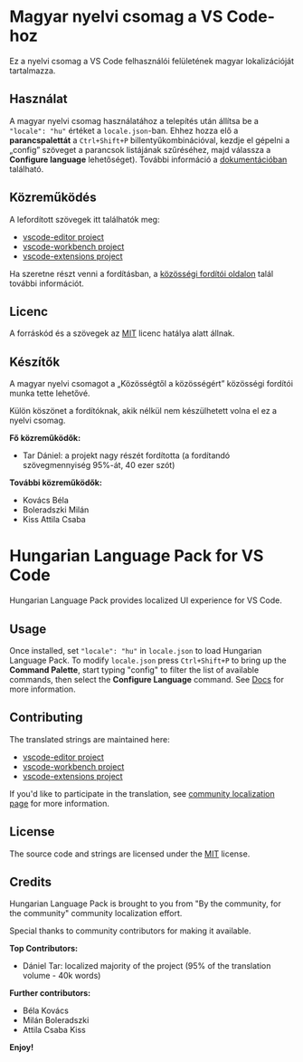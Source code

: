 #  Magyar nyelvi csomag a VS Code-hoz

Ez a nyelvi csomag a VS Code felhasználói felületének magyar lokalizációját tartalmazza.

## Használat
A magyar nyelvi csomag használatához a telepítés után állítsa be a `"locale": "hu"` értéket a `locale.json`-ban. Ehhez hozza elő a **parancspalettát** a `Ctrl+Shift+P` billentyűkombinációval, kezdje el gépelni a „config” szöveget a parancsok listájának szűréséhez, majd válassza a **Configure language** lehetőséget). További információ a [dokumentációban](https://go.microsoft.com/fwlink/?LinkId=761051) található.

## Közreműködés
A lefordított szövegek itt találhatók meg:
* [vscode-editor project](https://www.transifex.com/microsoft-oss/vscode-editor/language/hu/)
* [vscode-workbench project](https://www.transifex.com/microsoft-oss/vscode-workbench/language/hu/)
* [vscode-extensions project](https://www.transifex.com/microsoft-oss/vscode-extensions/language/hu/)

Ha szeretne részt venni a fordításban, a [közösségi fordítói oldalon](https://aka.ms/vscodeloc) talál további információt.

## Licenc
A forráskód és a szövegek az [MIT](https://github.com/Microsoft/vscode-loc/blob/master/LICENSE.md) licenc hatálya alatt állnak.

## Készítők
A magyar nyelvi csomagot a „Közösségtől a közösségért” közösségi fordítói munka tette lehetővé.

Külön köszönet a fordítóknak, akik nélkül nem készülhetett volna el ez a nyelvi csomag.

**Fő közreműködők:**

* Tar Dániel: a projekt nagy részét fordította (a fordítandó szövegmennyiség 95%-át, 40 ezer szót)

**További közreműködők:**

* Kovács Béla
* Boleradszki Milán
* Kiss Attila Csaba

#  Hungarian Language Pack for VS Code

Hungarian Language Pack provides localized UI experience for VS Code.

## Usage
Once installed, set `"locale": "hu"` in `locale.json` to load Hungarian Language Pack. To modify `locale.json` press `Ctrl+Shift+P` to bring up the **Command Palette**, start typing "config" to filter the list of available commands, then select the **Configure Language** command. See [Docs](https://go.microsoft.com/fwlink/?LinkId=761051) for more information.

## Contributing
The translated strings are maintained here:
* [vscode-editor project](https://www.transifex.com/microsoft-oss/vscode-editor/language/hu/)
* [vscode-workbench project](https://www.transifex.com/microsoft-oss/vscode-workbench/language/hu/)
* [vscode-extensions project](https://www.transifex.com/microsoft-oss/vscode-extensions/language/hu/)

If you'd like to participate in the translation, see [community localization page](https://aka.ms/vscodeloc) for more information.


## License
The source code and strings are licensed under the [MIT](https://github.com/Microsoft/vscode-loc/blob/master/LICENSE.md) license.

## Credits
Hungarian Language Pack is brought to you from  "By the community, for the community" community localization effort.

Special thanks to community contributors for making it available.

**Top Contributors:**

* Dániel Tar: localized majority of the project (95% of the translation volume - 40k words)

**Further contributors:**

* Béla Kovács
* Milán Boleradszki
* Attila Csaba Kiss

**Enjoy!**
